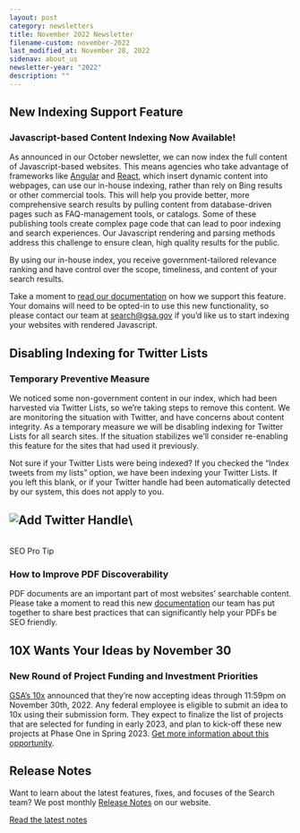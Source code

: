 ```yaml
---
layout: post
category: newsletters
title: November 2022 Newsletter
filename-custom: november-2022
last_modified_at: November 28, 2022
sidenav: about_us
newsletter-year: "2022"
description: ""
---
```

## New Indexing Support Feature

### **Javascript-based Content Indexing Now Available!**

As announced in our October newsletter, we can now index the full content of Javascript-based websites. This means agencies who take advantage of frameworks like [Angular](https://angular.io/) and [React](https://reactjs.org/), which insert dynamic content into webpages, can use our in-house indexing, rather than rely on Bing results or other commercial tools. This will help you provide better, more comprehensive search results by pulling content from database-driven pages such as FAQ-management tools, or catalogs. Some of these publishing tools create complex page code that can lead to poor indexing and search experiences. Our Javascript rendering and parsing methods address this challenge to ensure clean, high quality results for the public.

By using our in-house index, you receive government-tailored relevance ranking and have control over the scope, timeliness, and content of your search results. 

Take a moment to [read our documentation](https://search.gov/indexing/what-searchgov-indexes.html#js-indexing) on how we support this feature. Your domains will need to be opted-in to use this new functionality, so please contact our team at [search@gsa.gov](mailto:search@gsa.gov) if you’d like us to start indexing your websites with rendered Javascript.

## Disabling Indexing for Twitter Lists

### Temporary Preventive Measure

We noticed some non-government content in our index, which had been harvested via Twitter Lists, so we’re taking steps to remove this content. We are monitoring the situation with Twitter, and have concerns about content integrity. As a temporary measure we will be disabling indexing for Twitter Lists for all search sites. If the situation stabilizes we’ll consider re-enabling this feature for the sites that had used it previously.

Not sure if your Twitter Lists were being indexed? If you checked the “Index tweets from my lists” option, we have been indexing your Twitter Lists. If you left this blank, or if your Twitter handle had been automatically detected by our system, this does not apply to you.

## ![Add Twitter Handle](https://ci5.googleusercontent.com/proxy/E8JlnPtS8lmCuDzFl5PqvgzGkyM2adPnMbpUDz1fLNOfXeCLtKY881CsNXZORgEGAfJDgUUFu8K0VqUPFTNtDP4nFNKhEkKBTTLeT4uoMmsS34BrL__T9QRv3JT4EH9GoxJeUcirYlSSqANXwBTuLrwvLUPWTC0KCVG_XAMPwWbKFmuVdOVzlv11vPNOsQ3cELTbEE8bSqCtK0jMiM9pXCZe8I4WyDEoNYH5lbmDxSi2vzcOsrK8kTNnKuha5N9nd8NaxGq3iwF7D_dO=s0-d-e1-ft#https://connect.digitalgov.gov/hs-fs/hubfs/Screen%20Shot%202022-11-15%20at%203.00.05%20PM.png?width=1640&height=544&upscale=true&name=Screen%20Shot%202022-11-15%20at%203.00.05%20PM.png)\
\
SEO Pro Tip

### How to Improve PDF Discoverability

PDF documents are an important part of most websites’ searchable content. Please take a moment to read this new [documentation](https://search.gov/indexing/pdf-metadata.html) our team has put together to share best practices that can significantly help your PDFs be SEO friendly.



## 10X Wants Your Ideas by November 30

### New Round of Project Funding and Investment Priorities

[GSA’s 10x](https://10x.gsa.gov/) announced that they’re now accepting ideas through 11:59pm on November 30th, 2022. Any federal employee is eligible to submit an idea to 10x using their submission form. They expect to finalize the list of projects that are selected for funding in early 2023, and plan to kick-off these new projects at Phase One in Spring 2023. [Get more information about this opportunity](https://10x.gsa.gov/posts/2023-idea-submission/).

## Release Notes

Want to learn about the latest features, fixes, and focuses of the Search team? We post monthly [Release Notes](https://connect.digitalgov.gov/e3t/Ctc/Q+113/cdt9M04/VXhmhs4vmgfTMTJ7ljfQJ4WW1RGk9h4MMM1KN2ZRHBG3q3nJV1-WJV7CgRNwW1jjTLk6b4Cv_W5jPdzQ11HZlgW3plm9X8yDVgRW544q688V9z3wW7QGyTl35RD95W3pTTSv8lwFtwW8w5SYB2VflNkTm7br4FHxYjW8tf8xB1dJf1XW8rkNq661tXGlW4wpQDJ6sdGtxF53X-xTg-Z3W7N9q9t412wJSW3nmq_G2YYy3mW3NwhFs4JcC0zW4wbbg78kNkPpW3qFnn33RCfDDW7tHHQd46MkhfW70wjLq3JGQbQW2PNmDm5J055hW65tvvk68Hl7pW3yLMc07f1HWwW4JwVqK62SgMBN24L38trH7cz3c9R1) on our website.

[Read the latest notes](https://search.gov/about/updates/releases/october-2022.html)